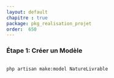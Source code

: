 ```yaml
---
layout: default
chapitre : true
package: pkg_realisation_projet
order:  650
---
```


### Étape 1: Créer un Modèle


````bash

php artisan make:model NatureLivrable

````

